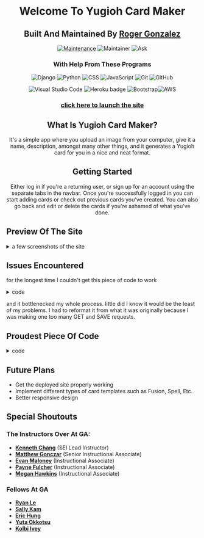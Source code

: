<div align="center"> 

# Welcome To Yugioh Card Maker

## Built And Maintained By **[Roger Gonzalez](https://www.linkedin.com/in/rogerdoublez/)**

[![Maintenance](https://img.shields.io/badge/Maintained%3F-yes-green.svg)](https://GitHub.com/Naereen/StrapDown.js/graphs/commit-activity)
![Maintainer](https://img.shields.io/badge/Maintainer-RogerGonzalez-blue)
![Ask](https://img.shields.io/badge/Ask%20me-anything-1abc9c.svg)

### With Help From These Programs

![Django](https://img.shields.io/badge/django-%23092E20.svg?style=for-the-badge&logo=django&logoColor=white)
![Python](https://img.shields.io/badge/python-3670A0?style=for-the-badge&logo=python&logoColor=ffdd54)
![CSS](https://img.shields.io/badge/CSS-239120?&style=for-the-badge&logo=css3&logoColor=white)
![JavaScript](https://img.shields.io/badge/javascript-%23323330.svg?style=for-the-badge&logo=javascript&logoColor=%23F7DF1E)
![Git](https://img.shields.io/badge/GIT-E44C30?style=for-the-badge&logo=git&logoColor=white)
![GitHub](https://img.shields.io/badge/GitHub-100000?style=for-the-badge&logo=github&logoColor=white)

![Visual Studio Code](https://img.shields.io/badge/Visual_Studio_Code-0078D4?style=for-the-badge&logo=visual%20studio%20code&logoColor=white)
![Heroku badge](https://img.shields.io/badge/Heroku-430098?style=for-the-badge&logo=heroku&logoColor=white)
![Bootstrap](https://img.shields.io/badge/bootstrap-%23563D7C.svg?style=for-the-badge&logo=bootstrap&logoColor=white)![AWS](https://img.shields.io/badge/AWS-%23FF9900.svg?style=for-the-badge&logo=amazon-aws&logoColor=white)


### [click here to launch the site](https://yugiohcardmaker.herokuapp.com/)


## What Is Yugioh Card Maker?

It's a simple app where you upload an image from your computer, give it a name, description, amongst many other things, and it generates a Yugioh card for you in a nice and neat format.

## Getting Started
Either log in if you're a returning user, or sign up for an account using the separate tabs in the navbar. Once you're successfully logged in you can start adding cards or check out previous cards you've created. You can also go back and edit or delete the cards if you're ashamed of what you've done.

</div>

## Preview Of The Site
<details><summary>a few screenshots of the site</summary>

![](https://imgur.com/GIv8Pia.png)
![](https://imgur.com/jLB7Tvr.png)
![](https://imgur.com/iB52r3b.png)

</details>

## Issues Encountered 
for the longest time I couldn't get this piece of code to work

<details><summary>code</summary>

```python
@login_required
def add_photo(request, card_id):
    photo_file = request.FILES.get('photo-file', None)
    if photo_file:
        Photo.objects.filter(card_id=card_id).delete()
        s3 = boto3.client('s3')
        key = uuid.uuid4().hex[:6] + photo_file.name[photo_file.name.rfind('.'):]
        try:
            bucket = os.environ['S3_BUCKET']

            # Create a temporary directory
            temp_dir = tempfile.mkdtemp()

            # Save the file temporarily in the directory
            file_path = os.path.join(temp_dir, key)
            with open(file_path, 'wb') as f:
                for chunk in photo_file.chunks():
                    f.write(chunk)

            # Open the file using PIL
            uploaded_image = Image.open(file_path)

            # Perform the image manipulation
            desired_width = 320
            desired_height = 322
            uploaded_image = uploaded_image.resize((desired_width, desired_height))
            card = Card.objects.get(id=card_id)
            background_image = ImageManipulator.manipulate_image(card)
            background_image.paste(uploaded_image, (51, 111))

            # Save the modified image to a buffer
            image_buffer = BytesIO()
            background_image.save(image_buffer, format='PNG')
            image_buffer.seek(0)

            # Upload the modified image to S3
            modified_key = f"modified/{key}"
            s3.upload_fileobj(image_buffer, bucket, modified_key)
            modified_url = f"{os.environ['S3_BASE_URL']}{bucket}/{modified_key}"

            # Create the Photo object
            Photo.objects.create(url=modified_url, card_id=card_id)

            # Delete the temporary directory and its contents
            shutil.rmtree(temp_dir)

        except MutableMapping as e:
          print('An error occurred uploading file to S3')
          print(e)
          traceback.print_exc()
    return redirect('detail', card_id=card_id)
```

</details>

and it bottlenecked my whole process. little did I know it would be the least of my problems. I had to reformat it from what it was originally because I was making one too many GET and SAVE requests.

## Proudest Piece Of Code

<details><summary>code</summary>

```python
class ImageManipulator:
    @staticmethod
    def manipulate_image(card):
        background_image = Image.open('static/card_template/base.png')
        draw = ImageDraw.Draw(background_image)

        # Set the coordinates for each attribute
        name_coords = (30, 40)
        description_coords = (30, 460)
        attack_coords = (270, 558)
        defense_coords = (355, 558)

        # Wrap the text if it exceeds the maximum width
        wrapped_name = textwrap.fill(card.name, width=70)
        wrapped_description = textwrap.fill(card.description, width=85)

        # Define minimum and maximum font sizes
        min_font_size = 7
        min_name_font = 13
        max_font_size = 30
        max_name_font = 40

        # Calculate font sizes based on text lengths
        name_font_size = max(min_name_font, min(max_name_font, 30 - len(card.name)))
        description_font_size = max(min_font_size, min(max_font_size, 50 - len(card.description)))
        attack_font_size = 14
        defense_font_size = 14

        font_path = 'static/card_template/text.ttf'
        name_font = ImageFont.truetype(font_path, size=name_font_size)
        description_font = ImageFont.truetype(font_path, size=description_font_size)
        attack_font = ImageFont.truetype(font_path, size=attack_font_size)
        defense_font = ImageFont.truetype(font_path, size=defense_font_size)

        # Write each attribute to the image with their respective coordinates and font
        draw.text(name_coords, wrapped_name, fill=(0, 0, 0), font=name_font)
        draw.text(description_coords, wrapped_description, fill=(0, 0, 0), font=description_font)
        draw.text(attack_coords, f"{card.attack}", fill=(0, 0, 0), font=attack_font)
        draw.text(defense_coords, f"{card.defense}", fill=(0, 0, 0), font=defense_font)

        # Load the star image
        star_image = Image.open('static/card_template/star.png')

        # Calculate the number of star images to be placed
        num_stars = min(card.star, 12)

        # Set the initial position for the star images
        star_x = 350
        star_y = 80

        # Multiply the star image based on the card's star field
        for _ in range(num_stars):
            background_image.paste(star_image, (star_x, star_y), mask=star_image)
            star_x -= star_image.width
        # Load the attribute image based on the selected attribute
        attribute_image_path = f"static/card_template/{card.attribute.lower()}.png"
        attribute_image = Image.open(attribute_image_path)

        # Paste the attribute image onto the background image
        attribute_width = 30
        attribute_height = 30
        attribute_image = attribute_image.resize((attribute_width, attribute_height))
        attribute_x = 360
        attribute_y = 34
        background_image.paste(attribute_image, (attribute_x, attribute_y), mask=attribute_image)

        return background_image
```

this piece of code is doing a lot of the heavy lifting once a user uploads a photo and inputs the card info.

</details>


## Future Plans

- Get the deployed site properly working
- Implement different types of card templates such as Fusion, Spell, Etc.
- Better responsive design

## Special Shoutouts 

### The Instructors Over At GA: 
- **[Kenneth Chang](https://www.linkedin.com/in/kenneth-chang-94569a142/)** (SEI Lead Instructor)
- **[Matthew Gonczar](https://www.linkedin.com/in/matthew-gonczar/)** (Senior Instructional Associate)
- **[Evan Maloney](https://www.linkedin.com/in/evanpmaloney/)** (Instructional Associate)
- **[Payne Fulcher](https://www.linkedin.com/in/payne-fulcher/)** (Instructional Associate)
- **[Megan Hawkins](https://www.linkedin.com/in/mhawkins28/)** (Instructional Associate)

### Fellows At GA

- **[Ryan Le](https://www.linkedin.com/in/ryanqle/)**
- **[Sally Kam](https://www.linkedin.com/in/sallykam/)**
- **[Eric Hung](https://www.linkedin.com/in/erichungdev/)**
- **[Yuta Okkotsu](https://www.linkedin.com/in/yutaokkotsu/)**
- **[Kolbi Ivey](https://www.linkedin.com/in/kolbi-ivey-15b5631a8/)**
**[]()**